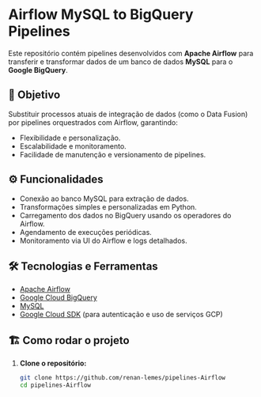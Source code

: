# Airflow MySQL to BigQuery Pipelines

Este repositório contém pipelines desenvolvidos com **Apache Airflow** para transferir e transformar dados de um banco de dados **MySQL** para o **Google BigQuery**.

## 🚀 Objetivo

Substituir processos atuais de integração de dados (como o Data Fusion) por pipelines orquestrados com Airflow, garantindo:
- Flexibilidade e personalização.
- Escalabilidade e monitoramento.
- Facilidade de manutenção e versionamento de pipelines.

## ⚙️ Funcionalidades

- Conexão ao banco MySQL para extração de dados.
- Transformações simples e personalizadas em Python.
- Carregamento dos dados no BigQuery usando os operadores do Airflow.
- Agendamento de execuções periódicas.
- Monitoramento via UI do Airflow e logs detalhados.

## 🛠️ Tecnologias e Ferramentas

- [Apache Airflow](https://airflow.apache.org/)
- [Google Cloud BigQuery](https://cloud.google.com/bigquery)
- [MySQL](https://www.mysql.com/)
- [Google Cloud SDK](https://cloud.google.com/sdk) (para autenticação e uso de serviços GCP)


## 🏗️ Como rodar o projeto

1. **Clone o repositório:**
   ```bash
   git clone https://github.com/renan-lemes/pipelines-Airflow
   cd pipelines-Airflow
